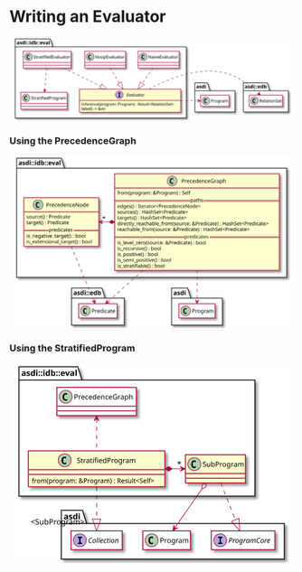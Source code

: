 # Writing an Evaluator

![Evaluator extension point](evaluator.svg)

### Using the PrecedenceGraph

![PrecedenceGraph](evaluator_precedence.svg)

### Using the StratifiedProgram

![StratifiedProgram](evaluator_stratified.svg)
